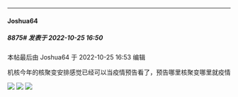

*****

####  Joshua64  
##### 8875#       发表于 2022-10-25 16:50

 本帖最后由 Joshua64 于 2022-10-25 16:53 编辑 

机核今年的核聚变安排感觉已经可以当疫情预告看了，预告哪里核聚变哪里就疫情

<img src="https://p.sda1.dev/8/f9ab3eca16ed5821351d5de956266625/CMP_20221025164914062.jpg" referrerpolicy="no-referrer">

<img src="https://p.sda1.dev/8/87c3af0cfbc1f248f0d0889bb1e45582/CMP_20221025164914118.jpg" referrerpolicy="no-referrer">

<img src="https://p.sda1.dev/8/b711f22bd7fd34621d4a3260708a23a7/CMP_20221025165322254.jpg" referrerpolicy="no-referrer">

